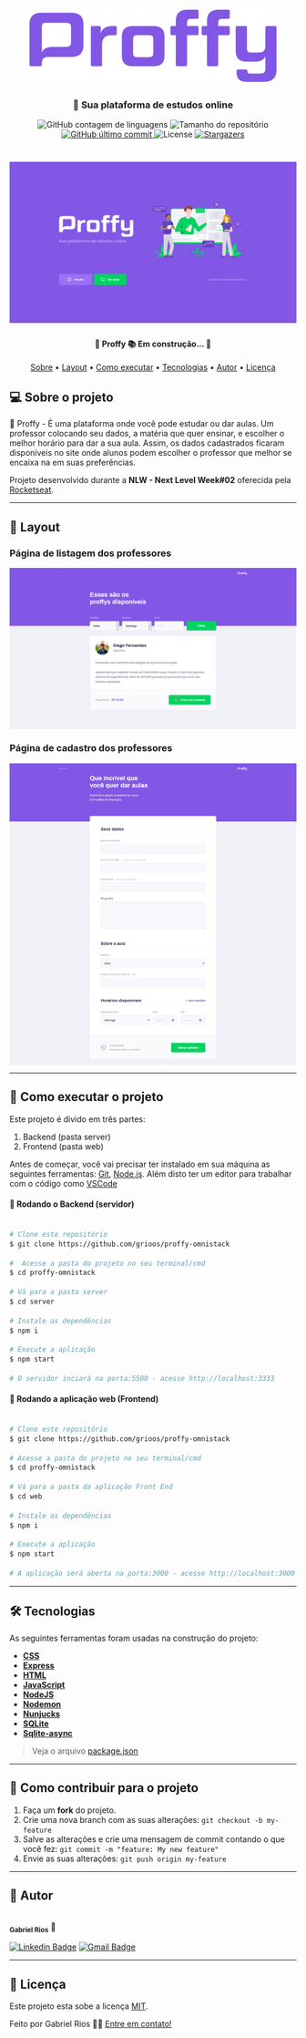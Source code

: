 
<h1 align="center" >
    <img alt="Logo Proffy" src="/.github/screenshots/logo.png" />
</h1>

<h3 align="center">
    📝 Sua plataforma de estudos online
</h3>

<p align="center">
  <img alt="GitHub contagem de linguagens" src="https://img.shields.io/github/languages/count/grioos/proffy-omnistack?color=%2304D361">

  <img alt="Tamanho do repositório" src="https://img.shields.io/github/repo-size/grioos/proffy-omnistack">

  <a href="https://github.com/grioos/README-proffy-omnistack/commits/master">
    <img alt="GitHub último commit" src="https://img.shields.io/github/last-commit/grioos/proffy-omnistack?color=%4d0000">
  </a>
    
   <img alt="License" src="https://img.shields.io/badge/license-MIT-8622f8">
   <a href="https://github.com/grioos/proffy-omnistack/stargazers">
    <img alt="Stargazers" src="https://img.shields.io/github/stars/grioos/proffy-omnistack?style=social">
  </a>

</p>

<h1 align="center">
    <img alt="NextLevelWeek#02" title="#NextLevelWeek#02" src="/.github/screenshots/home-page.png" />
</h1>

<h4 align="center"> 
	🚧  Proffy 📚 Em construção... 🚧
</h4>

<p align="center">
	<a href="#-sobre-o-projeto">Sobre</a> •
	<a href="#-layout">Layout</a> • 
 	<a href="#-como-executar-o-projeto">Como executar</a> • 
  <a href="#-tecnologias">Tecnologias</a> • 
 	<a href="#-autor">Autor</a> • 
 	<a href="#user-content--licença">Licença</a>
</p>


## 💻 Sobre o projeto

🏫 Proffy - É uma plataforma onde você pode estudar ou dar aulas. Um professor colocando seu dados, a matéria que quer ensinar, e escolher o melhor horário para dar a sua aula. Assim, os dados cadastrados ficaram disponíveis no site onde alunos podem escolher o professor que melhor se encaixa na em suas preferências.

Projeto desenvolvido durante a **NLW - Next Level Week#02** oferecida pela [Rocketseat](https://rocketseat.com.br/).

---

## 🎨 Layout

###  Página de listagem dos professores

<p align="center" style="display: flex; align-items: flex-start; justify-content: center;">
  	<img alt="Página de cadastro de vídeo" src="/.github/screenshots/study-page.png" width="100%">
</p>

###  Página de cadastro dos professores

<p align="center" style="display: flex; align-items: flex-start; justify-content: center;">
  	<img alt="Página de cadastro de vídeo" src="/.github/screenshots/give-classes-fullpage.png" width="100%">
</p>

---

## 🚀 Como executar o projeto

Este projeto é divido em três partes:
1. Backend (pasta server) 
2. Frontend (pasta web)


Antes de começar, você vai precisar ter instalado em sua máquina as seguintes ferramentas:
[Git](https://git-scm.com), [Node.js](https://nodejs.org/en/). 
Além disto ter um editor para trabalhar com o código como [VSCode](https://code.visualstudio.com/)

#### 🎲 Rodando o Backend (servidor)

```bash

# Clone este repositório
$ git clone https://github.com/grioos/proffy-omnistack

#  Acesse a pasta do projeto no seu terminal/cmd
$ cd proffy-omnistack

# Vá para a pasta server
$ cd server

# Instale as dependências
$ npm i

# Execute a aplicação 
$ npm start

# O servidor inciará na porta:5500 - acesse http://localhost:3333 
```

#### 🧭 Rodando a aplicação web (Frontend)

```bash

# Clone este repositório
$ git clone https://github.com/grioos/proffy-omnistack

# Acesse a pasta do projeto no seu terminal/cmd
$ cd proffy-omnistack

# Vá para a pasta da aplicação Front End
$ cd web

# Instale as dependências
$ npm i

# Execute a aplicação
$ npm start

# A aplicação será aberta na porta:3000 - acesse http://localhost:3000

```

---

## 🛠 Tecnologias

As seguintes ferramentas foram usadas na construção do projeto:

- **[CSS](https://developer.mozilla.org/pt-BR/docs/Web/CSS)**
- **[Express](https://expressjs.com/)**
- **[HTML](https://developer.mozilla.org/pt-BR/docs/Web/HTML)**
- **[JavaScript](https://www.javascript.com)**
- **[NodeJS](https://nodejs.org/en/)**
- **[Nodemon](https://github.com/remy/nodemon)**
- **[Nunjucks](https://github.com/mozilla/nunjucks)**
- **[SQLite](https://www.sqlite.org/index.html)**
- **[Sqlite-async](https://www.npmjs.com/package/sqlite-async)**

> Veja o arquivo  [package.json](https://github.com/grioos/proffy/blob/master/package.json)

---
## 💪 Como contribuir para o projeto

1. Faça um **fork** do projeto.
2. Crie uma nova branch com as suas alterações: `git checkout -b my-feature`
3. Salve as alterações e crie uma mensagem de commit contando o que você fez: `git commit -m "feature: My new feature"`
4. Envie as suas alterações: `git push origin my-feature`

---

## 🦸 Autor

 <img style="border-radius: 50%;" src="https://avatars2.githubusercontent.com/u/60109015?s=460&u=941726645c23518f8cbcb9fca84ea7becc0508c5&v=4" width="100px;" alt=""/>
 <br />
 <sub><b>Gabriel Rios</b></sub> 🚀
 <br />

[![Linkedin Badge](https://img.shields.io/badge/-grioos-black?style=flat-square&logo=Linkedin&logoColor=white&link=https://www.linkedin.com/in/grioos/)](https://www.linkedin.com/in/grioos/) 
[![Gmail Badge](https://img.shields.io/badge/-gabriel.al.rio@gmail.com-black?style=flat-square&logo=Gmail&logoColor=white&link=mailto:gabriel.al.rio@gmail.com)](mailto:gabriel.al.rio@gmail.com)

---

## 📝 Licença

Este projeto esta sobe a licença [MIT](./LICENSE.md).

Feito por Gabriel Rios 👋🏻 [Entre em contato!](https://www.linkedin.com/in/grioos/)
